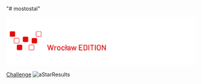 "# mostostal" 


![alt text](./docs/assets/hack_logo.png)



[Challenge](https://hack.creoox.com/wp-content/uploads/2024/09/Mostostal_challenge_EN-1.pdf)
![aStarResults](https://github.com/user-attachments/assets/78a76c24-c2b5-4c8d-9740-d59bcda3afdd)
